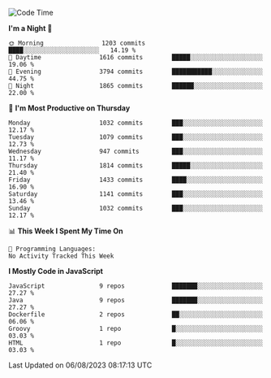 <!--START_SECTION:waka-->
![Code Time](http://img.shields.io/badge/Code%20Time-1%2C305%20hrs%2058%20mins-blue)

**I'm a Night 🦉** 

```text
🌞 Morning                1203 commits        ████░░░░░░░░░░░░░░░░░░░░░   14.19 % 
🌆 Daytime                1616 commits        █████░░░░░░░░░░░░░░░░░░░░   19.06 % 
🌃 Evening                3794 commits        ███████████░░░░░░░░░░░░░░   44.75 % 
🌙 Night                  1865 commits        ██████░░░░░░░░░░░░░░░░░░░   22.00 % 
```
📅 **I'm Most Productive on Thursday** 

```text
Monday                   1032 commits        ███░░░░░░░░░░░░░░░░░░░░░░   12.17 % 
Tuesday                  1079 commits        ███░░░░░░░░░░░░░░░░░░░░░░   12.73 % 
Wednesday                947 commits         ███░░░░░░░░░░░░░░░░░░░░░░   11.17 % 
Thursday                 1814 commits        █████░░░░░░░░░░░░░░░░░░░░   21.40 % 
Friday                   1433 commits        ████░░░░░░░░░░░░░░░░░░░░░   16.90 % 
Saturday                 1141 commits        ███░░░░░░░░░░░░░░░░░░░░░░   13.46 % 
Sunday                   1032 commits        ███░░░░░░░░░░░░░░░░░░░░░░   12.17 % 
```


📊 **This Week I Spent My Time On** 

```text
💬 Programming Languages: 
No Activity Tracked This Week
```

**I Mostly Code in JavaScript** 

```text
JavaScript               9 repos             ███████░░░░░░░░░░░░░░░░░░   27.27 % 
Java                     9 repos             ███████░░░░░░░░░░░░░░░░░░   27.27 % 
Dockerfile               2 repos             ██░░░░░░░░░░░░░░░░░░░░░░░   06.06 % 
Groovy                   1 repo              █░░░░░░░░░░░░░░░░░░░░░░░░   03.03 % 
HTML                     1 repo              █░░░░░░░░░░░░░░░░░░░░░░░░   03.03 % 
```




 Last Updated on 06/08/2023 08:17:13 UTC
<!--END_SECTION:waka-->
